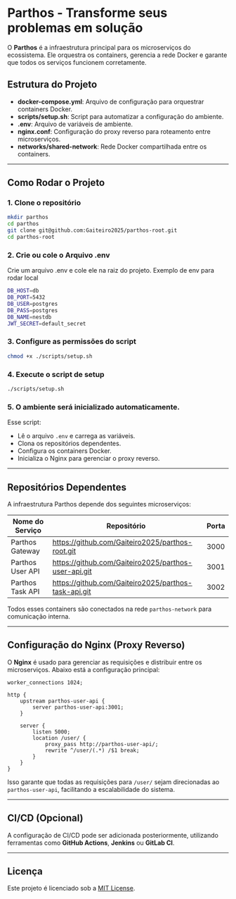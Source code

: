 # Parthos - Transforme seus problemas em solução

O **Parthos** é a infraestrutura principal para os microserviços do ecossistema. Ele orquestra os containers, gerencia a rede Docker e garante que todos os serviços funcionem corretamente.

## Estrutura do Projeto

- **docker-compose.yml**: Arquivo de configuração para orquestrar containers Docker.
- **scripts/setup.sh**: Script para automatizar a configuração do ambiente.
- **.env**: Arquivo de variáveis de ambiente.
- **nginx.conf**: Configuração do proxy reverso para roteamento entre microserviços.
- **networks/shared-network**: Rede Docker compartilhada entre os containers.

---

## Como Rodar o Projeto

### 1. Clone o repositório
```bash
mkdir parthos
cd parthos
git clone git@github.com:Gaiteiro2025/parthos-root.git
cd parthos-root
```

### 2. Crie ou cole o Arquivo .env
Crie um arquivo .env e cole ele na raiz do projeto. Exemplo de env para rodar local
```bash
DB_HOST=db
DB_PORT=5432
DB_USER=postgres
DB_PASS=postgres
DB_NAME=nestdb
JWT_SECRET=default_secret
```

### 3. Configure as permissões do script
```bash
chmod +x ./scripts/setup.sh
```
### 4. Execute o script de setup
```bash
./scripts/setup.sh
```

### 5. O ambiente será inicializado automaticamente.

Esse script:
- Lê o arquivo `.env` e carrega as variáveis.
- Clona os repositórios dependentes.
- Configura os containers Docker.
- Inicializa o Nginx para gerenciar o proxy reverso.

---

## Repositórios Dependentes

A infraestrutura Parthos depende dos seguintes microserviços:

| Nome do Serviço         | Repositório | Porta |
|----------------------|-----------------------------------|-------|
| Parthos Gateway     | https://github.com/Gaiteiro2025/parthos-root.git     | 3000  |
| Parthos User API    | https://github.com/Gaiteiro2025/parthos-user-api.git    | 3001  |
| Parthos Task API    | https://github.com/Gaiteiro2025/parthos-task-api.git    | 3002  |

Todos esses containers são conectados na rede `parthos-network` para comunicação interna.

---

## Configuração do Nginx (Proxy Reverso)

O **Nginx** é usado para gerenciar as requisições e distribuir entre os microserviços. Abaixo está a configuração principal:

```nginx
worker_connections 1024;

http {
    upstream parthos-user-api {
        server parthos-user-api:3001;
    }
    
    server {
        listen 5000;
        location /user/ {
            proxy_pass http://parthos-user-api/;
            rewrite ^/user/(.*) /$1 break;
        }
    }
}
```

Isso garante que todas as requisições para `/user/` sejam direcionadas ao `parthos-user-api`, facilitando a escalabilidade do sistema.

---

## CI/CD (Opcional)

A configuração de CI/CD pode ser adicionada posteriormente, utilizando ferramentas como **GitHub Actions**, **Jenkins** ou **GitLab CI**.

---

## Licença

Este projeto é licenciado sob a [MIT License](LICENSE).

